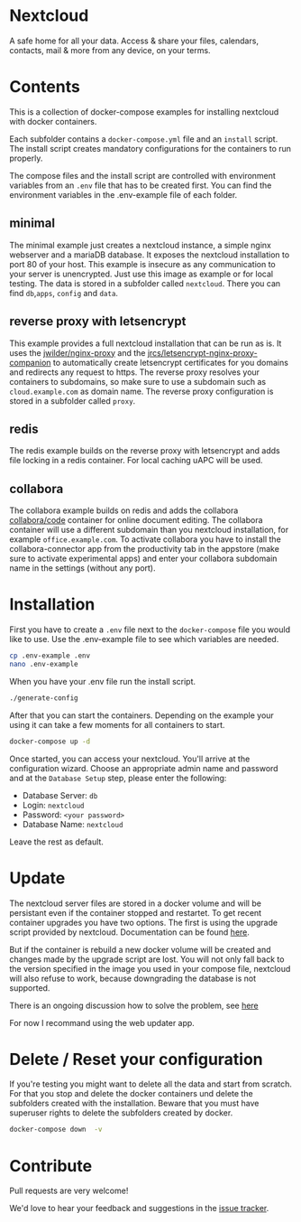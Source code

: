 # Nextcloud

A safe home for all your data. Access & share your files, calendars, contacts, mail & more from any device, on your terms.

# Contents
This is a collection of docker-compose examples for installing nextcloud with docker containers.

Each subfolder contains a `docker-compose.yml` file and an `install` script. The install script creates mandatory configurations for the containers to run properly.

The compose files and the install script are controlled with environment variables from an `.env` file that has to be created first. You can find the environment variables in the .env-example file of each folder.

## minimal
The minimal example just creates a nextcloud instance, a simple nginx webserver and a mariaDB database. It exposes the nextcloud installation to port 80 of your host. This example is insecure as any communication to your server is unencrypted.
Just use this image as example or for local testing.
The data is stored in a subfolder called `nextcloud`. There you can find `db`,`apps`, `config` and `data`.

## reverse proxy with letsencrypt
This example provides a full nextcloud installation that can be run as is. It uses the [jwilder/nginx-proxy](https://hub.docker.com/r/jwilder/nginx-proxy/) and the [jrcs/letsencrypt-nginx-proxy-companion](https://hub.docker.com/r/jrcs/letsencrypt-nginx-proxy-companion/) to automatically create letsencrypt certificates for you domains and redirects any request to https.
The reverse proxy resolves your containers to subdomains, so make sure to use a subdomain such as `cloud.example.com` as domain name.
The reverse proxy configuration is stored in a subfolder called `proxy`. 

## redis
The redis example builds on the reverse proxy with letsencrypt and adds file locking in a redis container. For local caching uAPC will be used.

## collabora
The collabora example builds on redis and adds the collabora [collabora/code](https://hub.docker.com/r/collabora/code/) container for online document editing.
The collabora container will use a different subdomain than you nextcloud installation, for example `office.example.com`.
To activate collabora you have to install the collabora-connector app from the productivity tab in the appstore (make sure to activate experimental apps) and enter your collabora subdomain name in the settings (without any port).

# Installation
First you have to create a `.env` file next to the `docker-compose` file you would like to use. Use the .env-example file to see which variables are needed.

```bash
cp .env-example .env
nano .env-example
```

When you have your .env file run the install script.

```bash
./generate-config
```

After that you can start the containers. Depending on the example your using it can take a few moments for all containers to start. 

```bash
docker-compose up -d
```

Once started, you can access your nextcloud. You'll arrive at the configuration wizard.
Choose an appropriate admin name and password and at the `Database Setup` step, please enter the following:

  -  Database Server: `db`
  -  Login: `nextcloud`
  -  Password: `<your password>`
  -  Database Name: `nextcloud`

Leave the rest as default.

# Update
The nextcloud server files are stored in a docker volume and will be persistant even if the container stopped and restartet. 
To get recent container upgrades you have two options. The first is using the upgrade script provided by nextcloud. Documentation can be found [here](https://docs.nextcloud.com/server/11/admin_manual/maintenance/update.html). 

But if the container is rebuild a new docker volume will be created and changes made by the upgrade script are lost. You will not only fall back to the version specified in the image you used in your compose file, nextcloud will also refuse to work, because downgrading the database is not supported.

There is an ongoing discussion how to solve the problem, see [here](https://github.com/nextcloud/docker/pull/23)

For now I recommand using the web updater app.


# Delete / Reset your configuration
If you're testing you might want to delete all the data and start from scratch. For that you stop and delete the docker containers und delete the subfolders created with the installation. Beware that you must have superuser rights to delete the subfolders created by docker.

```bash
docker-compose down  -v
```

# Contribute

Pull requests are very welcome!

We'd love to hear your feedback and suggestions in the [issue tracker](https://github.com/SnowMB/nextcloud/issues).
